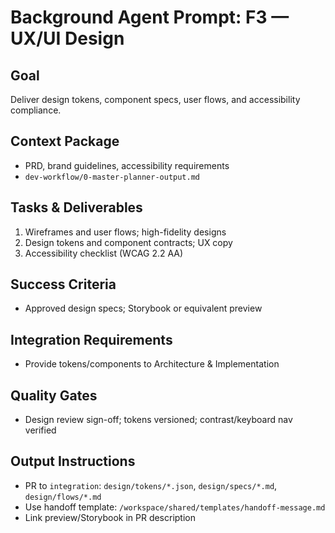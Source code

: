 # Background Agent Prompt: F3 — UX/UI Design

## Goal
Deliver design tokens, component specs, user flows, and accessibility compliance.

## Context Package
- PRD, brand guidelines, accessibility requirements
- `dev-workflow/0-master-planner-output.md`

## Tasks & Deliverables
1. Wireframes and user flows; high-fidelity designs
2. Design tokens and component contracts; UX copy
3. Accessibility checklist (WCAG 2.2 AA)

## Success Criteria
- Approved design specs; Storybook or equivalent preview

## Integration Requirements
- Provide tokens/components to Architecture & Implementation

## Quality Gates
- Design review sign-off; tokens versioned; contrast/keyboard nav verified

## Output Instructions
- PR to `integration`: `design/tokens/*.json`, `design/specs/*.md`, `design/flows/*.md`
- Use handoff template: `/workspace/shared/templates/handoff-message.md`
- Link preview/Storybook in PR description
